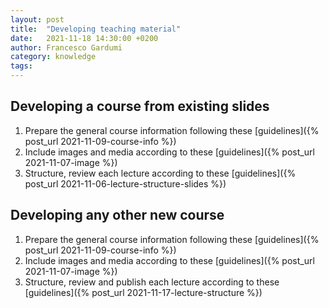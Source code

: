 ```yaml
---
layout: post
title:  "Developing teaching material"
date:   2021-11-18 14:30:00 +0200
author: Francesco Gardumi
category: knowledge
tags:
---
```


## Developing a course from existing slides

1. Prepare the general course information following these [guidelines]({% post_url 2021-11-09-course-info %})
2. Include images and media according to these [guidelines]({% post_url 2021-11-07-image %})
3. Structure, review each lecture according to these [guidelines]({% post_url 2021-11-06-lecture-structure-slides %})

## Developing any other new course

1. Prepare the general course information following these [guidelines]({% post_url 2021-11-09-course-info %})
2. Include images and media according to these [guidelines]({% post_url 2021-11-07-image %})
3. Structure, review and publish each lecture according to these [guidelines]({% post_url 2021-11-17-lecture-structure %})